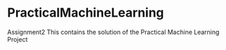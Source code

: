 PracticalMachineLearning
========================

Assignment2
This contains the solution of the Practical Machine Learning Project

